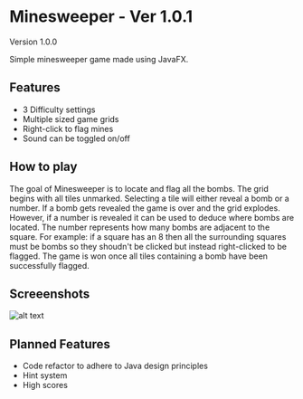 # Minesweeper - Ver 1.0.1
Version 1.0.0

Simple minesweeper game made using JavaFX.

## Features
* 3 Difficulty settings
* Multiple sized game grids
* Right-click to flag mines
* Sound can be toggled on/off

## How to play
The goal of Minesweeper is to locate and flag all the bombs. The grid begins with all tiles unmarked. Selecting a tile will either reveal a bomb or a number. If a bomb gets revealed the game is over and the grid explodes. However, if a number is revealed it can be used to deduce where bombs are located. The number represents how many bombs are adjacent to the square. For example: if a square has an 8 then all the surrounding squares must be bombs so they shoudn't be clicked but instead right-clicked to be flagged. The game is won once all tiles containing a bomb have been successfully flagged.

## Screeenshots
![alt text](https://i.ibb.co/JvH02cV/Screenshot.png "Difficulty selection")

## Planned Features
* Code refactor to adhere to Java design principles
* Hint system
* High scores
